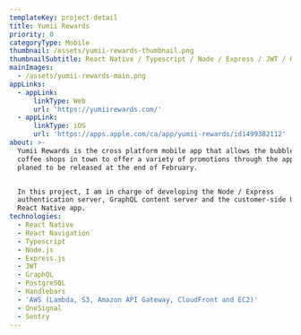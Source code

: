 ```yaml
---
templateKey: project-detail
title: Yumii Rewards
priority: 0
categoryType: Mobile
thumbnail: /assets/yumii-rewards-thumbnail.png
thumbnailSubtitle: React Native / Typescript / Node / Express / JWT / GraphQL / PostgreSQL / AWS
mainImages:
  - /assets/yumii-rewards-main.png
appLinks:
  - appLink:
      linkType: Web
      url: 'https://yumiirewards.com/'
  - appLink:
      linkType: iOS
      url: 'https://apps.apple.com/ca/app/yumii-rewards/id1499382112'
about: >-
  Yumii Rewards is the cross platform mobile app that allows the bubble tea /
  coffee shops in town to offer a variety of promotions through the app. It is
  planed to be released at the end of February.


  In this project, I am in charge of developing the Node / Express
  authentication server, GraphQL content server and the customer-side UI of the
  React Native app.
technologies:
  - React Native
  - React Navigation
  - Typescript
  - Node.js
  - Express.js
  - JWT
  - GraphQL
  - PostgreSQL
  - Handlebars
  - 'AWS (Lambda, S3, Amazon API Gateway, CloudFront and EC2)'
  - OneSignal
  - Sentry
---
```


